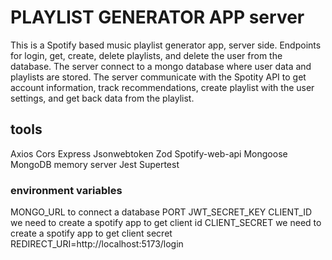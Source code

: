 # PLAYLIST GENERATOR APP server

This is a Spotify based music playlist generator app, server side. Endpoints for login, get, create, delete playlists, and delete the user from the database. The server connect to a mongo database where user data and playlists are stored. The server communicate with the Spotity API to get account information, track recommendations, create playlist with the user settings, and get back data from the playlist.

## tools

Axios
Cors
Express
Jsonwebtoken
Zod
Spotify-web-api
Mongoose
MongoDB memory server
Jest
Supertest

### environment variables

MONGO_URL to connect a database
PORT 
JWT_SECRET_KEY 
CLIENT_ID we need to create a spotify app to get client id
CLIENT_SECRET we need to create a spotify app to get client secret
REDIRECT_URI=http://localhost:5173/login

